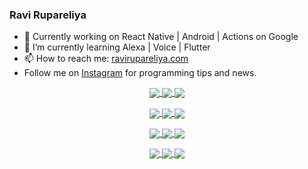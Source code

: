 ### Ravi Rupareliya

- 🔭 Currently working on React Native | Android | Actions on Google
- 🌱 I’m currently learning Alexa | Voice | Flutter
- 📫 How to reach me: [ravirupareliya.com](https://ravirupareliya.com)
- Follow me on [Instagram](https://www.instagram.com/ravi.rupareliya/) for programming tips and news.

<a href="https://www.instagram.com/ravi.rupareliya/" target="_blank">
<!-- insta-feed:START-->
<p align="center">
<img align="center" src=https://scontent-atl3-2.cdninstagram.com/v/t51.2885-15/e35/s150x150/241172230_146598524308348_2627229086716801357_n.jpg?_nc_ht=scontent-atl3-2.cdninstagram.com&_nc_cat=104&_nc_ohc=qDZfGGD7IbUAX9r5cEB&edm=ABfd0MgBAAAA&ccb=7-4&oh=d464eea03967aebabf6981d3263f514e&oe=61A589CD&_nc_sid=7bff83 />
<img align="center" src=https://scontent-atl3-2.cdninstagram.com/v/t51.2885-15/e35/s150x150/122425343_1572645589603046_1626634953961554534_n.jpg?_nc_ht=scontent-atl3-2.cdninstagram.com&_nc_cat=102&_nc_ohc=9ji87oA2Cf8AX-i-snz&edm=ABfd0MgBAAAA&ccb=7-4&oh=545d45aab07cce73b3c00efac9de5c10&oe=61A684C1&_nc_sid=7bff83 />
<img align="center" src=https://scontent-atl3-2.cdninstagram.com/v/t51.2885-15/e35/s150x150/119738360_171946631175661_8308691936849414239_n.jpg?_nc_ht=scontent-atl3-2.cdninstagram.com&_nc_cat=101&_nc_ohc=apwTbDreRbsAX8ia-iH&edm=ABfd0MgBAAAA&ccb=7-4&oh=e6e17a156ea59947844d0c73c2224ad9&oe=61A580DD&_nc_sid=7bff83 />
</p>
<p align="center">
<img align="center" src=https://scontent-atl3-2.cdninstagram.com/v/t51.2885-15/e35/s150x150/119471335_3325605627530848_5783608158621298966_n.jpg?_nc_ht=scontent-atl3-2.cdninstagram.com&_nc_cat=104&_nc_ohc=vhgv0YQ5eowAX9ZLxRZ&edm=ABfd0MgBAAAA&ccb=7-4&oh=33aea496ecebdf8c31bd001f479b177a&oe=61A5FD81&_nc_sid=7bff83 />
<img align="center" src=https://scontent-atl3-2.cdninstagram.com/v/t51.2885-15/e35/s150x150/118735524_155532192843864_2438830621806811548_n.jpg?_nc_ht=scontent-atl3-2.cdninstagram.com&_nc_cat=100&_nc_ohc=76BKBjIvj7kAX9JauQy&edm=ABfd0MgBAAAA&ccb=7-4&oh=a53401f36c3c5388036eeddab355427b&oe=61A5C42E&_nc_sid=7bff83 />
<img align="center" src=https://scontent-atl3-2.cdninstagram.com/v/t51.2885-15/e35/s150x150/118358282_793232521422249_4194198869826492121_n.jpg?_nc_ht=scontent-atl3-2.cdninstagram.com&_nc_cat=109&_nc_ohc=gDYPFK6ztAIAX9r96F6&edm=ABfd0MgBAAAA&ccb=7-4&oh=5796f4f8c208a227bcf8536b477e9831&oe=61A68F3C&_nc_sid=7bff83 />
</p>
<p align="center">
<img align="center" src=https://scontent-atl3-2.cdninstagram.com/v/t51.2885-15/e35/s150x150/118083536_653646245259286_4437462516989252087_n.jpg?_nc_ht=scontent-atl3-2.cdninstagram.com&_nc_cat=110&_nc_ohc=5nuAtKhq66UAX_NwD4v&edm=ABfd0MgBAAAA&ccb=7-4&oh=f229a039d496f275d842d8d353b35e4b&oe=61A6FEDC&_nc_sid=7bff83 />
<img align="center" src=https://scontent-atl3-2.cdninstagram.com/v/t51.2885-15/e35/s150x150/118175330_604822603490734_6882222491011634628_n.jpg?_nc_ht=scontent-atl3-2.cdninstagram.com&_nc_cat=110&_nc_ohc=HO4vEW3RaHMAX8nR8sJ&edm=ABfd0MgBAAAA&ccb=7-4&oh=7effa8176c6fa4268d5513c6762798c2&oe=61A72E37&_nc_sid=7bff83 />
<img align="center" src=https://scontent-atl3-2.cdninstagram.com/v/t51.2885-15/e35/s150x150/117801930_118850686597100_8281062695853943386_n.jpg?_nc_ht=scontent-atl3-2.cdninstagram.com&_nc_cat=108&_nc_ohc=QwFZA8xOgT8AX_BveJJ&edm=ABfd0MgBAAAA&ccb=7-4&oh=29f6af38b29929cb08eb6239bcbd557e&oe=61A5A5C0&_nc_sid=7bff83 />
</p>
<p align="center">
<img align="center" src=https://scontent-atl3-2.cdninstagram.com/v/t51.2885-15/e35/s150x150/117867292_2771207523148452_3241414180657952736_n.jpg?_nc_ht=scontent-atl3-2.cdninstagram.com&_nc_cat=100&_nc_ohc=thXaEX8Q30sAX-PHneU&edm=ABfd0MgBAAAA&ccb=7-4&oh=fa3d3f9266e5d6905624449e739b1c4e&oe=61A73861&_nc_sid=7bff83 />
<img align="center" src=https://scontent-atl3-2.cdninstagram.com/v/t51.2885-15/e35/s150x150/117931678_793632161399712_7562658963115355616_n.jpg?_nc_ht=scontent-atl3-2.cdninstagram.com&_nc_cat=100&_nc_ohc=k2J8aD44uAAAX-vCAwV&edm=ABfd0MgBAAAA&ccb=7-4&oh=f94821c2361d37e853efe79223240698&oe=61A73DB7&_nc_sid=7bff83 />
<img align="center" src=https://scontent-atl3-2.cdninstagram.com/v/t51.2885-15/e35/s150x150/117747115_220949032661980_1081920512424702093_n.jpg?_nc_ht=scontent-atl3-2.cdninstagram.com&_nc_cat=104&_nc_ohc=kpeotgpxp5gAX8NMUrY&edm=ABfd0MgBAAAA&ccb=7-4&oh=23ada3a899f5954b45fafac542eec11a&oe=61A6AFD6&_nc_sid=7bff83 />
</p>

<!-- insta-feed:END-->
</a>
